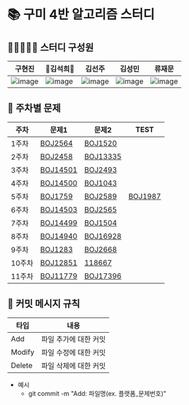 # 📚 구미 4반 알고리즘 스터디

## 🙋🏻🙋🏻‍♀️ 스터디 구성원
| 구현진 | 👑김석희👑 | 김선주 | 김성민 | 류재문                 |
|-|--|-----|--|---------------------|
|![image](https://github.com/user-attachments/assets/0a0e3784-a27f-414c-ae2e-25b756da425f)|![image](https://github.com/user-attachments/assets/817e7919-b20a-4be8-aee6-dd2eca8f86ab)|![image](https://github.com/user-attachments/assets/f7b2467b-b56f-4be7-a888-fc5107dd4a05)|![image](https://github.com/user-attachments/assets/3d4da907-a5ce-405c-bf95-420edc8734e7)|![image](https://github.com/user-attachments/assets/f09f5d7d-e10e-4197-8fd0-b2b6e4e447d6)|
## 📖 주차별 문제
| 주차   | 문제1                                                                          | 문제2                                                                                                   | TEST |
|------|------------------------------------------------------------------------------|-------------------------------------------------------------------------------------------------------|-----|
| 1주차  | <a href="https://www.acmicpc.net/problem/2564" target="_blank">BOJ2564</a>   | <a href="https://www.acmicpc.net/problem/1520" target="_blank">BOJ1520</a>                            |
| 2주차  | <a href="https://www.acmicpc.net/problem/2458" target="_blank">BOJ2458</a>   | <a href="https://www.acmicpc.net/problem/13335" target="_blank">BOJ13335</a>                          |
| 3주차  | <a href="https://www.acmicpc.net/problem/14501" target="_blank">BOJ14501</a> | <a href="https://www.acmicpc.net/problem/2493" target="_blank">BOJ2493</a>                            |
| 4주차  | <a href="https://www.acmicpc.net/problem/14500" target="_blank">BOJ14500</a> | <a href="https://www.acmicpc.net/problem/1043" target="_blank">BOJ1043</a>                            |
| 5주차  | <a href="https://www.acmicpc.net/problem/1759" target="_blank">BOJ1759</a>   | <a href="https://www.acmicpc.net/problem/2589" target="_blank">BOJ2589</a>                            | <a href="https://www.acmicpc.net/problem/1987" target="_blank">BOJ1987</a> |
| 6주차  | <a href="https://www.acmicpc.net/problem/14503" target="_blank">BOJ14503</a> | <a href="https://www.acmicpc.net/problem/2565" target="_blank">BOJ2565</a>                            |
| 7주차  | <a href="https://www.acmicpc.net/problem/14499" target="_blank">BOJ14499</a> | <a href="https://www.acmicpc.net/problem/1504" target="_blank">BOJ1504</a>                            |
| 8주차  | <a href="https://www.acmicpc.net/problem/14940" target="_blank">BOJ14940</a> | <a href="https://www.acmicpc.net/problem/16928" target="_blank">BOJ16928</a>                          |
| 9주차  | <a href="https://www.acmicpc.net/problem/1283" target="_blank">BOJ1283</a>   | <a href="https://www.acmicpc.net/problem/2668" target="_blank">BOJ2668</a>                            |
| 10주차 | <a href="https://www.acmicpc.net/problem/12851" target="_blank">BOJ12851</a> | <a href="https://school.programmers.co.kr/learn/courses/30/lessons/118667" target="_blank">118667</a> |
| 11주차 | <a href="https://www.acmicpc.net/problem/11779" target="_blank">BOJ11779</a> | <a href="https://www.acmicpc.net/problem/17396" target="_blank">BOJ17396</a> |



## 📍 커밋 메시지 규칙
| 타입  | 내용           |
|-----|--------------|
| Add | 파일 추가에 대한 커밋 |
| Modify | 파일 수정에 대한 커밋 |
| Delete | 파일 삭제에 대한 커밋 |

- 예시
  - git commit -m "Add: 파일명(ex. 플랫폼_문제번호)"

